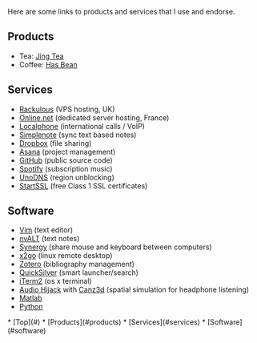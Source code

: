 <div class="content" markdown="1">

Here are some links to products and services that I use and endorse.

## <a name="products"></a>Products

* Tea: [Jing Tea](https://jingtea.com/)
* Coffee: [Has Bean](http://www.hasbean.co.uk/)

## <a name="services"></a>Services

* [Rackulous](http://www.rackulous.com/) (VPS hosting, UK)
* [Online.net](http://www.online.net) (dedicated server hosting, France)
* [Localphone](http://www.localphone.com) (international calls / VoIP)
* [Simplenote](http://simplenote.com/) (sync text based notes)
* [Dropbox](http://www.dropbox.com/) (file sharing)
* [Asana](http://asana.com) (project management)
* [GitHub](https://github.com/robince) (public source code)
* [Spotify](https://www.spotify.com/uk/) (subscription music)
* [UnoDNS](https://www2.unotelly.com/home) (region unblocking)
* [StartSSL](https://www.startssl.com/) (free Class 1 SSL certificates)

## <a name="software"></a>Software

* [Vim](http://www.vim.org/) (text editor)
* [nvALT](http://brettterpstra.com/projects/nvalt/) (text notes)
* [Synergy](http://synergy-project.org/) (share mouse and keyboard between computers)
* [x2go](http://wiki.x2go.org/doku.php) (linux remote desktop)
* [Zotero](https://www.zotero.org/) (bibliography management)
* [QuickSilver](http://www.blacktree.com/) (smart launcher/search)
* [iTerm2](http://iterm2.com/) (os x terminal)
* [Audio Hijack](https://www.rogueamoeba.com/audiohijackpro/) with [Canz3d](http://www.midnightwalrus.com/Canz3D/) (spatial simulation for headphone listening)
* [Matlab](http://www.mathworks.co.uk/products/matlab/index.html) 
* [Python](https://store.continuum.io/cshop/anaconda/)

</div>

<div id="subcontent" markdown="1">
<div class="menublock" markdown="1">
* [Top](#)
* [Products](#products)
* [Services](#services)
* [Software](#software)
</div>
</div>

<!-- vim: set ts=2 sw=2 ft=mkd :-->
